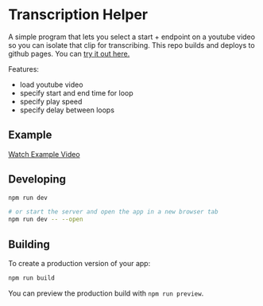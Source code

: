 # Transcription Helper

A simple program that lets you select a start + endpoint on a youtube video so you can isolate that clip for transcribing. This repo builds and deploys to github pages. You can [try it out here.](https://patrickdlg.github.io/transcription-helper/)

Features:
  - load youtube video
  - specify start and end time for loop
  - specify play speed
  - specify delay between loops

## Example

[Watch Example Video](mclean-example.mp4)

## Developing

```bash
npm run dev

# or start the server and open the app in a new browser tab
npm run dev -- --open
```

## Building

To create a production version of your app:

```bash
npm run build
```

You can preview the production build with `npm run preview`.